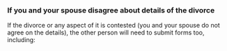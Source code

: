 ###  If you and your spouse disagree about details of the divorce

If the divorce or any aspect of it is contested (you and your spouse do not
agree on the details), the other person will need to submit forms too,
including:
